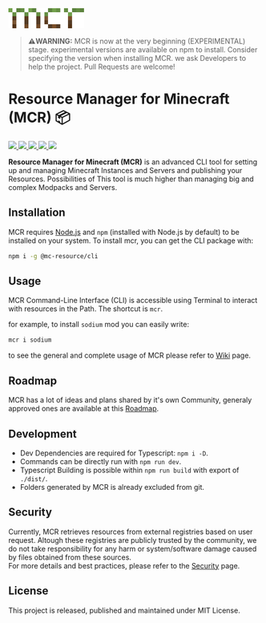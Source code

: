 <img height="40" alt="MCR" src="./assets/mcr-logo.png" />

> **⚠️WARNING:**
> MCR is now at the very beginning (EXPERIMENTAL) stage.
> experimental versions are available on npm to install.
Consider specifying the version when installing MCR.
> we ask Developers to help the project. Pull Requests are welcome!

# Resource Manager for Minecraft (MCR) 📦

<a href="https://discord.com/invite/z94zBybbhX">
    <img src="https://img.shields.io/badge/Discord-Click_Here-5865F2?style=flat-square&logo=discord&logoColor=white" />
</a>
<a href="https://www.npmjs.com/package/@mc-resource/cli">
    <img src="https://img.shields.io/badge/npm-%40mc--resource%2Fcli-red?style=flat-square&logo=npm" />
</a>
<a href="https://www.npmjs.com/package/@mc-resource/cli">
    <img src="https://img.shields.io/npm/dm/%40mc-resource%2Fcli?style=flat-square&label=Downloads&color=purple">
</a>
<a href="https://www.npmjs.com/package/@mc-resource/cli">
    <img src="https://img.shields.io/npm/v/@mc-resource/cli/latest?link=https://www.npmjs.com/package/@mc-resource/cli&color=emerald&label=Latest&style=flat-square" />
</a>
<a href="https://www.npmjs.com/package/@mc-resource/cli">
    <img src="https://img.shields.io/npm/v/@mc-resource/cli/experimental?label=Experimental&link=https://www.npmjs.com/package/@mc-resource/cli&style=flat-square" />
</a>



**Resource Manager for Minecraft (MCR)** is an advanced CLI tool for setting up and managing Minecraft Instances and Servers and publishing your Resources. Possibilities of
This tool is much higher than managing big and complex Modpacks and Servers.

## Installation

MCR requires [Node.js](https://nodejs.org/) and `npm` (installed with Node.js by default) to be installed on your system. To install mcr, you can get the CLI package with:

```bash
npm i -g @mc-resource/cli
```

## Usage

MCR Command-Line Interface (CLI) is accessible using Terminal to interact with resources in the Path.
The shortcut is `mcr`.

for example, to install `sodium` mod you can easily write: 
```bash
mcr i sodium
```

to see the general and complete usage of MCR please refer to [Wiki](https://github.com/mc-resource/cli/wiki) page.


## Roadmap
MCR has a lot of ideas and plans shared by it's own Community, generaly approved ones are available at this [Roadmap](https://github.com/mc-resource/cli/wiki/Roadmap).

## Development
- Dev Dependencies are required for Typescript: `npm i -D`.
- Commands can be directly run with `npm run dev`.
- Typescript Building is possible within `npm run build` with export of `./dist/`.
- Folders generated by MCR is already excluded from git.

## Security
Currently, MCR retrieves resources from external registries based on user request. Altough these registries are publicly trusted by the community, we do not take responsibility for any harm or system/software damage caused by files obtained from these sources.  
For more details and best practices, please refer to the [Security](https://github.com/mc-resource/cli/wiki/Security) page.

## License 
This project is released, published and maintained under MIT License.
